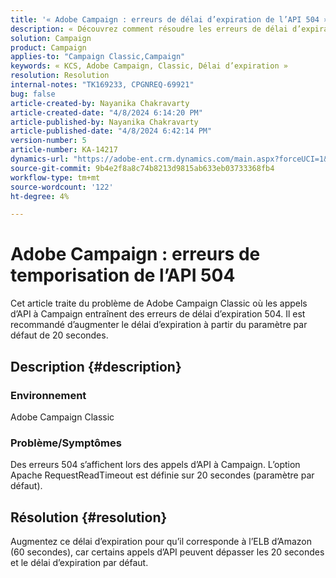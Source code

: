 ```yaml
---
title: '« Adobe Campaign : erreurs de délai d’expiration de l’API 504 »'
description: « Découvrez comment résoudre les erreurs de délai d’expiration de l’API 504. Augmentez le délai d’expiration pour qu’il corresponde à l’ELB Amazon (60 secondes). »
solution: Campaign
product: Campaign
applies-to: "Campaign Classic,Campaign"
keywords: « KCS, Adobe Campaign, Classic, Délai d’expiration »
resolution: Resolution
internal-notes: "TK169233, CPGNREQ-69921"
bug: false
article-created-by: Nayanika Chakravarty
article-created-date: "4/8/2024 6:14:20 PM"
article-published-by: Nayanika Chakravarty
article-published-date: "4/8/2024 6:42:14 PM"
version-number: 5
article-number: KA-14217
dynamics-url: "https://adobe-ent.crm.dynamics.com/main.aspx?forceUCI=1&pagetype=entityrecord&etn=knowledgearticle&id=e03e98cb-d3f5-ee11-a1fe-6045bd006295"
source-git-commit: 9b4e2f8a8c74b8213d9815ab633eb03733368fb4
workflow-type: tm+mt
source-wordcount: '122'
ht-degree: 4%

---
```


# Adobe Campaign : erreurs de temporisation de l’API 504


Cet article traite du problème de Adobe Campaign Classic où les appels d’API à Campaign entraînent des erreurs de délai d’expiration 504. Il est recommandé d’augmenter le délai d’expiration à partir du paramètre par défaut de 20 secondes.

## Description {#description}


### Environnement

Adobe Campaign Classic

### Problème/Symptômes

Des erreurs 504 s’affichent lors des appels d’API à Campaign. L’option Apache RequestReadTimeout est définie sur 20 secondes (paramètre par défaut).


## Résolution {#resolution}


Augmentez ce délai d’expiration pour qu’il corresponde à l’ELB d’Amazon (60 secondes), car certains appels d’API peuvent dépasser les 20 secondes et le délai d’expiration par défaut.
